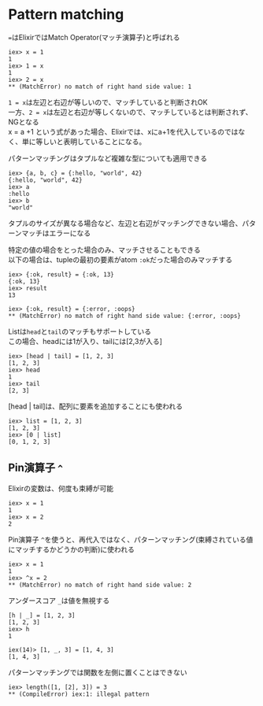 # Pattern matching

`=`はElixirではMatch Operator(マッチ演算子)と呼ばれる
```
iex> x = 1
1
iex> 1 = x
1
iex> 2 = x
** (MatchError) no match of right hand side value: 1
```

`1 = x`は左辺と右辺が等しいので、マッチしていると判断されOK  
一方、`2 = x`は左辺と右辺が等しくないので、マッチしているとは判断されず、NGとなる  
x = a +1 という式があった場合、Elixirでは、xにa+1を代入しているのではなく、単に等しいと表明していることになる。

パターンマッチングはタプルなど複雑な型についても適用できる
```
iex> {a, b, c} = {:hello, "world", 42}
{:hello, "world", 42}
iex> a
:hello
iex> b
"world"
```
タプルのサイズが異なる場合など、左辺と右辺がマッチングできない場合、パターンマッチはエラーになる

特定の値の場合をとった場合のみ、マッチさせることもできる  
以下の場合は、tupleの最初の要素がatom `:ok`だった場合のみマッチする
```
iex> {:ok, result} = {:ok, 13}
{:ok, 13}
iex> result
13

iex> {:ok, result} = {:error, :oops}
** (MatchError) no match of right hand side value: {:error, :oops}
```

Listは`head`と`tail`のマッチもサポートしている  
この場合、headには1が入り、tailには[2,3が入る]
```
iex> [head | tail] = [1, 2, 3]
[1, 2, 3]
iex> head
1
iex> tail
[2, 3]
```

[head | tail]は、配列に要素を追加することにも使われる
```
iex> list = [1, 2, 3]
[1, 2, 3]
iex> [0 | list]
[0, 1, 2, 3]
```

## Pin演算子 `^`

Elixirの変数は、何度も束縛が可能
```
iex> x = 1
1
iex> x = 2
2
```

Pin演算子 `^`を使うと、再代入ではなく、パターンマッチング(束縛されている値にマッチするかどうかの判断)に使われる
```
iex> x = 1
1
iex> ^x = 2
** (MatchError) no match of right hand side value: 2
```

アンダースコア `_`は値を無視する
```
[h | _] = [1, 2, 3]
[1, 2, 3]
iex> h
1

iex(14)> [1, _, 3] = [1, 4, 3]
[1, 4, 3]
```

パターンマッチングでは関数を左側に置くことはできない
```
iex> length([1, [2], 3]) = 3
** (CompileError) iex:1: illegal pattern
```
